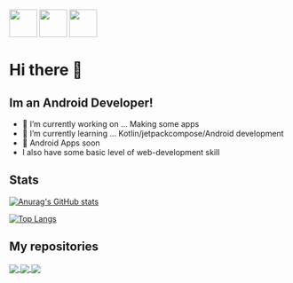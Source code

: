 <html>


<br>
<link rel="stylesheet" href="https://cdn.jsdelivr.net/gh/devicons/devicon@v2.15.1/devicon.min.css">

<p float="left" >
<img src="https://cdn.jsdelivr.net/gh/devicons/devicon/icons/linkedin/linkedin-original.svg" width="50px"/>
<img src="https://cdn.jsdelivr.net/gh/devicons/devicon/icons/python/python-original.svg" width="50px" />
<img src="https://cdn.jsdelivr.net/gh/devicons/devicon/icons/github/github-original.svg" width="50px"/>

</p>
          
          
</html>

# Hi there 👋
## Im an Android Developer!

 
- 🔭 I’m currently working on ... Making some apps
- 🌱 I’m currently learning ... Kotlin/jetpackcompose/Android development
- 🌱 Android Apps soon
-  I also have some basic level of web-development skill

## Stats

<p float="left">
          
[![Anurag's GitHub stats](https://github-readme-stats.vercel.app/api?username=calmcat1&theme=radical&rank_icon=github)](https://github.com/anuraghazra/github-readme-stats)

[![Top Langs](https://github-readme-stats.vercel.app/api/top-langs/?username=calmcat1&hide=TeX&layout=donut&theme=dark)](https://github.com/anuraghazra/github-readme-stats)

</p>

## My repositories
<a href="https://github.com/Calmcat1/taracryptoversion1">
  <img align="center" src="https://github-readme-stats.vercel.app/api/pin/?username=calmcat1&repo=taracryptoversion1&theme=synthwave" />
</a>
<a href="https://github.com/Calmcat1/Graphix-central">
  <img align="center" src="https://github-readme-stats.vercel.app/api/pin/?username=calmcat1&repo=Graphix-central&theme=synthwave" />
</a><a href="https://github.com/Calmcat1/graphix-central-v2">
  <img align="center" src="https://github-readme-stats.vercel.app/api/pin/?username=calmcat1&repo=graphix-central-v2&theme=synthwave" />
</a>
